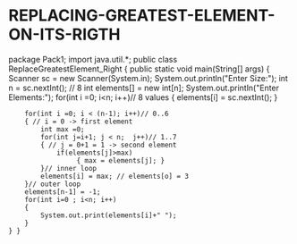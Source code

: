 # REPLACING-GREATEST-ELEMENT-ON-ITS-RIGTH
package Pack1;
import java.util.*;
public class ReplaceGreatestElement_Right {
	public static void main(String[] args) {
		Scanner sc = new Scanner(System.in);
		System.out.println("Enter Size:");
		int n = sc.nextInt(); // 8
		int elements[] = new int[n];
		System.out.println("Enter Elements:");
		for(int i =0; i<n; i++)// 8 values
		{  elements[i] = sc.nextInt(); 	}
		
		for(int i =0; i < (n-1); i++)// 0..6
		{ // i = 0 -> first element
			int max =0;
			for(int j=i+1; j < n;  j++)// 1..7
			{ // j = 0+1 = 1 -> second element
				if(elements[j]>max)
					 { max = elements[j]; }
			}// inner loop
			elements[i] = max; // elements[o] = 3
		}// outer loop
		elements[n-1] = -1;
		for(int i=0 ; i<n; i++)
		{
			System.out.print(elements[i]+" ");
		}
	} }
